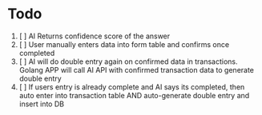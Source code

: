 # Todo

1. [ ] AI Returns confidence score of the answer
2. [ ] User manually enters data into form table and confirms once completed
3. [ ] AI will do double entry again on confirmed data in transactions. Golang APP will call AI API with confirmed transaction data to generate double entry
4. [ ] If users entry is already complete and AI says its completed, then auto enter into transaction table AND auto-generate double entry and insert into DB

